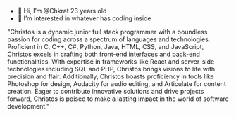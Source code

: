 - 👋 Hi, I’m @Chkrat 23 years old
- 👀 I’m interested in whatever has coding inside



"Christos is a dynamic junior full stack programmer with a boundless passion for coding across a spectrum of languages and technologies. Proficient in C, C++, C#, Python, Java, HTML, CSS, and JavaScript, 
Christos excels in crafting both front-end interfaces and back-end functionalities. With expertise in frameworks like React and server-side technologies including SQL and PHP,
Christos brings visions to life with precision and flair. 
Additionally, Christos boasts proficiency in tools like Photoshop for design, Audacity for audio editing, 
and Articulate for content creation. Eager to contribute innovative solutions and drive projects forward,
Christos is poised to make a lasting impact in the world of software development."

